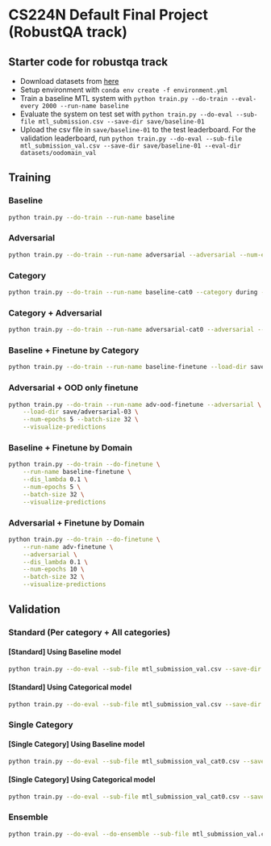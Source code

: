 # CS224N Default Final Project (RobustQA track)

## Starter code for robustqa track

- Download datasets from [here](https://drive.google.com/file/d/1Fv2d30hY-2niU7t61ktnMsi_HUXS6-Qx/view?usp=sharing)
- Setup environment with `conda env create -f environment.yml`
- Train a baseline MTL system with `python train.py --do-train --eval-every 2000 --run-name baseline`
- Evaluate the system on test set with `python train.py --do-eval --sub-file mtl_submission.csv --save-dir save/baseline-01`
- Upload the csv file in `save/baseline-01` to the test leaderboard. For the validation leaderboard, run `python train.py --do-eval --sub-file mtl_submission_val.csv --save-dir save/baseline-01 --eval-dir datasets/oodomain_val`

## Training

### Baseline

```bash
python train.py --do-train --run-name baseline
```

### Adversarial

```bash
python train.py --do-train --run-name adversarial --adversarial --num-epochs 5 --batch-size 32 --visualize-predictions
```

### Category

```bash
python train.py --do-train --run-name baseline-cat0 --category during --load-dir save/baseline-01 --num-epochs 10  --lr 1e-6 --eval-every 200
```

### Category + Adversarial

```bash
python train.py --do-train --run-name adversarial-cat0 --adversarial --category during --load-dir save/adversarial-01 --num-epochs 10  --eval-every 2000
```

### Baseline + Finetune by Category

```bash
python train.py --do-train --run-name baseline-finetune --load-dir save/baseline-01 --num-epochs 10 --lr 1e-6 --eval-every 200
```

### Adversarial + OOD only finetune

```bash
python train.py --do-train --run-name adv-ood-finetune --adversarial \
    --load-dir save/adversarial-03 \
    --num-epochs 5 --batch-size 32 \
    --visualize-predictions
```

### Baseline + Finetune by Domain

```bash
python train.py --do-train --do-finetune \
    --run-name baseline-finetune \
    --dis_lambda 0.1 \
    --num-epochs 5 \
    --batch-size 32 \
    --visualize-predictions
```

### Adversarial + Finetune by Domain

```bash
python train.py --do-train --do-finetune \
    --run-name adv-finetune \
    --adversarial \
    --dis_lambda 0.1 \
    --num-epochs 10 \
    --batch-size 32 \
    --visualize-predictions
```

## Validation

### Standard (Per category + All categories)

#### [Standard] Using Baseline model

```bash
python train.py --do-eval --sub-file mtl_submission_val.csv --save-dir save/baseline-01 --eval-dir datasets/oodomain_val
```

#### [Standard] Using Categorical model

```bash
python train.py --do-eval --sub-file mtl_submission_val.csv --save-dir save/baseline-cat0-01 --eval-dir datasets/oodomain_val
```

### Single Category

#### [Single Category] Using Baseline model

```bash
python train.py --do-eval --sub-file mtl_submission_val_cat0.csv --save-dir save/baseline-01 --eval-dir datasets/oodomain_val --category during
```

#### [Single Category] Using Categorical model

```bash
python train.py --do-eval --sub-file mtl_submission_val_cat0.csv --save-dir save/baseline-cat0 --eval-dir datasets/oodomain_val --category during
```

### Ensemble

```bash
python train.py --do-eval --do-ensemble --sub-file mtl_submission_val.csv --run-name ensemble --log-file ensemble --eval-dir datasets/oodomain_val
```
